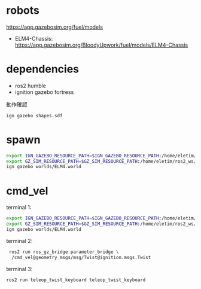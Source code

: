 
# robots

https://app.gazebosim.org/fuel/models

- ELM4-Chassis: https://app.gazebosim.org/BloodyUpwork/fuel/models/ELM4-Chassis



# dependencies

- ros2 humble
- ignition gazebo fortress

動作確認
```sh
ign gazebo shapes.sdf
```

# spawn

```sh
export IGN_GAZEBO_RESOURCE_PATH=$IGN_GAZEBO_RESOURCE_PATH:/home/eletim/ros2_ws/src/fortress_sim
export GZ_SIM_RESOURCE_PATH=$GZ_SIM_RESOURCE_PATH:/home/eletim/ros2_ws/src/fortress_sim
ign gazebo worlds/ELM4.world
```

# cmd_vel

terminal 1:
```sh
export IGN_GAZEBO_RESOURCE_PATH=$IGN_GAZEBO_RESOURCE_PATH:/home/eletim/ros2_ws/src/fortress_sim
export GZ_SIM_RESOURCE_PATH=$GZ_SIM_RESOURCE_PATH:/home/eletim/ros2_ws/src/fortress_sim
ign gazebo worlds/ELM4.world
```

terminal 2:
```sh
 ros2 run ros_gz_bridge parameter_bridge \
  /cmd_vel@geometry_msgs/msg/Twist@ignition.msgs.Twist
```

terminal 3:
```sh
ros2 run teleop_twist_keyboard teleop_twist_keyboard 
```

